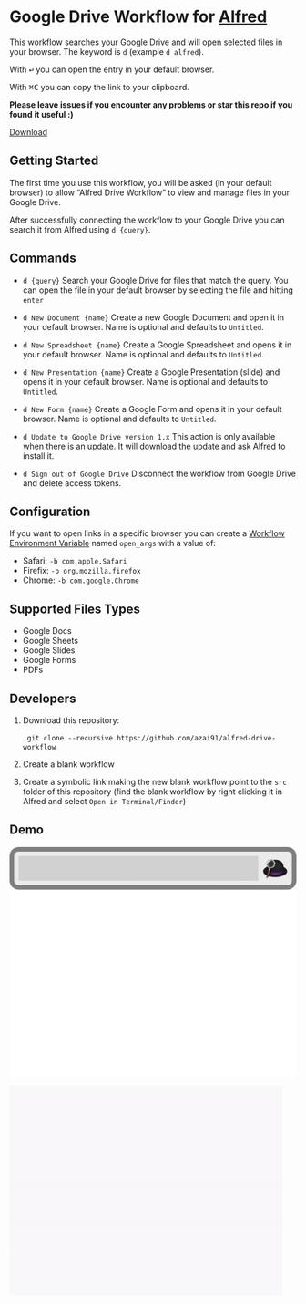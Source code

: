 # Google Drive Workflow for [Alfred](http://www.alfredapp.com/)

This workflow searches your Google Drive and will open selected files in your browser. The keyword is `d` (example `d alfred`).

With <kbd>↩</kbd> you can open the entry in your default browser.

With <kbd>⌘C</kbd> you can copy the link to your clipboard.

**Please leave issues if you encounter any problems or star this repo if you found it useful :)**

[Download](https://github.com/azai91/alfred-drive-workflow/releases/latest)

## Getting Started

The first time you use this workflow, you will be asked (in your default browser) to allow “Alfred Drive Workflow” to view and manage files in your Google Drive.

After successfully connecting the workflow to your Google Drive you can search it from Alfred using `d {query}`.

## Commands

- `d {query}`
Search your Google Drive for files that match the query. You can open the file in your default browser by selecting the file and hitting `enter`

- `d New Document {name}`
Create a new Google Document and open it in your default browser. Name is optional and defaults to `Untitled`.

- `d New Spreadsheet {name}`
Create a Google Spreadsheet and opens it in your default browser. Name is optional and defaults to `Untitled`.

- `d New Presentation {name}`
Create a Google Presentation (slide) and opens it in your default browser. Name is optional and defaults to `Untitled`.

- `d New Form {name}`
Create a Google Form and opens it in your default browser. Name is optional and defaults to `Untitled`.

- `d Update to Google Drive version 1.x`
This action is only available when there is an update. It will download the update and ask Alfred to install it.

- `d Sign out of Google Drive`
Disconnect the workflow from Google Drive and delete access tokens.

## Configuration

If you want to open links in a specific browser you can create a [Workflow Environment Variable][1] named `open_args` with a value of:

- Safari:  `-b com.apple.Safari`
- Firefix: `-b org.mozilla.firefox`
- Chrome:  `-b com.google.Chrome`

[1]: https://www.alfredapp.com/help/workflows/advanced/variables/

## Supported Files Types

- Google Docs
- Google Sheets
- Google Slides
- Google Forms
- PDFs

## Developers

1. Download this repository:

		git clone --recursive https://github.com/azai91/alfred-drive-workflow

2. Create a blank workflow

3. Create a symbolic link making the new blank workflow point to the `src` folder of this repository (find the blank workflow by right clicking it in Alfred and select `Open in Terminal/Finder`)

## Demo

![Search Google Drive from Alfred using the Google Drive workflow](./assets/search.gif)

![Create a document from Alfred using the Google Drive workflow](./assets/create.gif)
